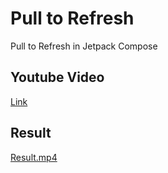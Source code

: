 
# Pull to Refresh
Pull to Refresh in Jetpack Compose

## Youtube Video
[Link](https://www.youtube.com/watch?v=3q0og_ek-nY)

## Result
[Result.mp4](https://github.com/user-attachments/assets/9758fc60-6ec6-423b-bdc4-8d45391bb088)
